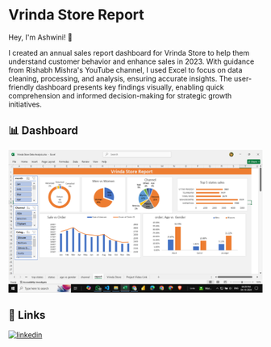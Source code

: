 
# Vrinda Store Report 


Hey, I'm Ashwini! 👋

I created an annual sales report dashboard for Vrinda Store to help them understand customer behavior and enhance sales in 2023. With guidance from Rishabh Mishra's YouTube channel, I used Excel to focus on data cleaning, processing, and analysis, ensuring accurate insights. The user-friendly dashboard presents key findings visually, enabling quick comprehension and informed decision-making for strategic growth initiatives.




## 📊 Dashboard

![App Screenshot](https://github.com/kaali7/Vrinda_Store_Report-/blob/main/dashboard.png?raw=true)

## 🔗 Links

[![linkedin](https://img.shields.io/badge/linkedin-0A66C2?style=for-the-badge&logo=linkedin&logoColor=white)](https://www.linkedin.com/feed/)



